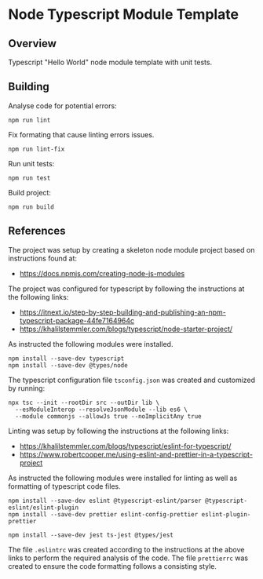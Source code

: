 # Node Typescript Module Template

## Overview

Typescript "Hello World" node module template with unit tests. 

## Building

Analyse code for potential errors:
```
npm run lint
```

Fix formating that cause linting errors issues.
```
npm run lint-fix
```

Run unit tests:
```
npm run test
```

Build project:
```
npm run build
```

## References

The project was setup by creating a skeleton node module project based on instructions found at:

* https://docs.npmjs.com/creating-node-js-modules 

The project was configured for typescript by following the instructions at the following links:

* https://itnext.io/step-by-step-building-and-publishing-an-npm-typescript-package-44fe7164964c
* https://khalilstemmler.com/blogs/typescript/node-starter-project/

As instructed the following modules were installed.

```
npm install --save-dev typescript
npm install --save-dev @types/node
```

The typescript configuration file `tsconfig.json` was created and customized by running:

```
npx tsc --init --rootDir src --outDir lib \
  --esModuleInterop --resolveJsonModule --lib es6 \
  --module commonjs --allowJs true --noImplicitAny true
```

Linting was setup by following the instructions at the following links:

* https://khalilstemmler.com/blogs/typescript/eslint-for-typescript/
* https://www.robertcooper.me/using-eslint-and-prettier-in-a-typescript-project

As instructed the following modules were installed for linting as well as formatting of typescript code files.

```
npm install --save-dev eslint @typescript-eslint/parser @typescript-eslint/eslint-plugin
npm install --save-dev prettier eslint-config-prettier eslint-plugin-prettier

npm install --save-dev jest ts-jest @types/jest
```

The file `.eslintrc` was created according to the instructions at the above links to perform the required analysis of the code. The file `prettierrc` was created to ensure the code formatting follows a consisting style.
